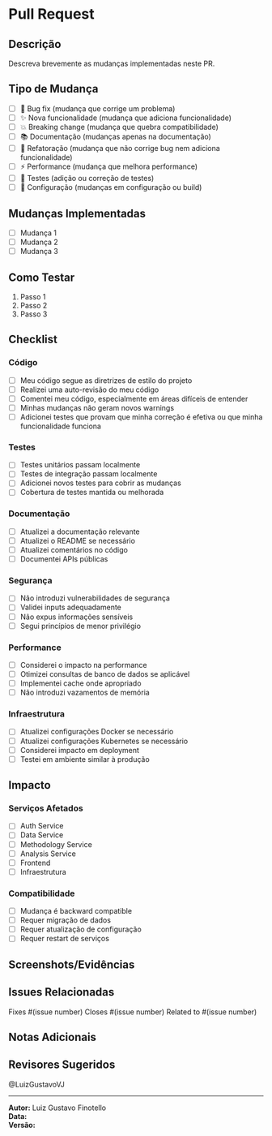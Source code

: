 # Pull Request

## Descrição
Descreva brevemente as mudanças implementadas neste PR.

## Tipo de Mudança
- [ ] 🐛 Bug fix (mudança que corrige um problema)
- [ ] ✨ Nova funcionalidade (mudança que adiciona funcionalidade)
- [ ] 💥 Breaking change (mudança que quebra compatibilidade)
- [ ] 📚 Documentação (mudanças apenas na documentação)
- [ ] 🎨 Refatoração (mudança que não corrige bug nem adiciona funcionalidade)
- [ ] ⚡ Performance (mudança que melhora performance)
- [ ] 🧪 Testes (adição ou correção de testes)
- [ ] 🔧 Configuração (mudanças em configuração ou build)

## Mudanças Implementadas
- [ ] Mudança 1
- [ ] Mudança 2
- [ ] Mudança 3

## Como Testar
1. Passo 1
2. Passo 2
3. Passo 3

## Checklist
### Código
- [ ] Meu código segue as diretrizes de estilo do projeto
- [ ] Realizei uma auto-revisão do meu código
- [ ] Comentei meu código, especialmente em áreas difíceis de entender
- [ ] Minhas mudanças não geram novos warnings
- [ ] Adicionei testes que provam que minha correção é efetiva ou que minha funcionalidade funciona

### Testes
- [ ] Testes unitários passam localmente
- [ ] Testes de integração passam localmente
- [ ] Adicionei novos testes para cobrir as mudanças
- [ ] Cobertura de testes mantida ou melhorada

### Documentação
- [ ] Atualizei a documentação relevante
- [ ] Atualizei o README se necessário
- [ ] Atualizei comentários no código
- [ ] Documentei APIs públicas

### Segurança
- [ ] Não introduzi vulnerabilidades de segurança
- [ ] Validei inputs adequadamente
- [ ] Não expus informações sensíveis
- [ ] Segui princípios de menor privilégio

### Performance
- [ ] Considerei o impacto na performance
- [ ] Otimizei consultas de banco de dados se aplicável
- [ ] Implementei cache onde apropriado
- [ ] Não introduzi vazamentos de memória

### Infraestrutura
- [ ] Atualizei configurações Docker se necessário
- [ ] Atualizei configurações Kubernetes se necessário
- [ ] Considerei impacto em deployment
- [ ] Testei em ambiente similar à produção

## Impacto
### Serviços Afetados
- [ ] Auth Service
- [ ] Data Service
- [ ] Methodology Service
- [ ] Analysis Service
- [ ] Frontend
- [ ] Infraestrutura

### Compatibilidade
- [ ] Mudança é backward compatible
- [ ] Requer migração de dados
- [ ] Requer atualização de configuração
- [ ] Requer restart de serviços

## Screenshots/Evidências
<!-- Adicione screenshots, logs ou outras evidências se aplicável -->

## Issues Relacionadas
Fixes #(issue number)
Closes #(issue number)
Related to #(issue number)

## Notas Adicionais
<!-- Qualquer informação adicional que os revisores devem saber -->

## Revisores Sugeridos
@LuizGustavoVJ

---

**Autor:** Luiz Gustavo Finotello  
**Data:** <!-- Data do PR -->  
**Versão:** <!-- Versão se aplicável -->

